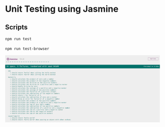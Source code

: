 # Unit Testing using Jasmine

## Scripts

    npm run test

    npm run test-browser

![Alt Text](./Screenshot%202023-09-18%20044343.png)
